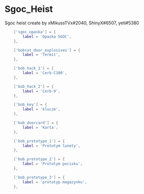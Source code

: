 # Sgoc_Heist


Sgoc heist create by  xMikussTVx#2040, ShinyX#6507, yeti#5380



```lua
	['sgoc_opaska'] = {
		label = 'Opaska SGOC',
	},

	['bobcat_door_explosives'] = {
		label = 'Termit',
	},

	['bob_hack_1'] = {
		label = 'Cerb-C100',
	},

	['bob_hack_2'] = {
		label = 'Cerb-9',
	},

	['bob_key'] = {
		label = 'klucze',
	},

	['bob_doorcard'] = {
		label = 'Karta',
	},

	['bob_prototype_1'] = {
		label = 'Prototym lunety',
	},

	['bob_prototype_2'] = {
		label = 'Prototym pocisku',
	},

	['bob_prototype_3'] = {
		label = 'prototyp magazynku',
	},
  ```
